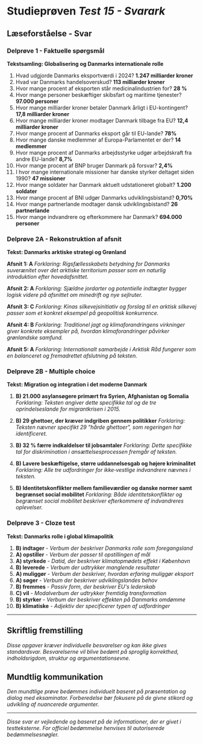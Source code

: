 # Studieprøven _Test 15 - Svarark_

## Læseforståelse - Svar

### Delprøve 1 - Faktuelle spørgsmål
**Tekstsamling: Globalisering og Danmarks internationale rolle**

1. Hvad udgjorde Danmarks eksportværdi i 2024? **1.247 milliarder kroner**
2. Hvad var Danmarks handelsoverskud? **113 milliarder kroner**
3. Hvor mange procent af eksporten står medicinalindustrien for? **28 %**
4. Hvor mange personer beskæftiger skibsfart og maritime tjenester? **97.000 personer**
5. Hvor mange milliarder kroner betaler Danmark årligt i EU-kontingent? **17,8 milliarder kroner**
6. Hvor mange milliarder kroner modtager Danmark tilbage fra EU? **12,4 milliarder kroner**
7. Hvor mange procent af Danmarks eksport går til EU-lande? **78%**
8. Hvor mange danske medlemmer af Europa-Parlamentet er der? **14 medlemmer**
9. Hvor mange procent af Danmarks arbejdsstyrke udgør arbejdskraft fra andre EU-lande? **8,7%**
10. Hvor mange procent af BNP bruger Danmark på forsvar? **2,4%**
11. I hvor mange internationale missioner har danske styrker deltaget siden 1990? **47 missioner**
12. Hvor mange soldater har Danmark aktuelt udstationeret globalt? **1.200 soldater**
13. Hvor mange procent af BNI udgør Danmarks udviklingsbistand? **0,70%**
14. Hvor mange partnerlande modtager dansk udviklingsbistand? **26 partnerlande**
15. Hvor mange indvandrere og efterkommere har Danmark? **694.000 personer**

### Delprøve 2A - Rekonstruktion af afsnit
**Tekst: Danmarks arktiske strategi og Grønland**

**Afsnit 1: A**
*Forklaring: Rigsfællesskabets betydning for Danmarks suverænitet over det arktiske territorium passer som en naturlig introduktion efter hovedafsnittet.*

**Afsnit 2: A**
*Forklaring: Sjældne jordarter og potentielle indtægter bygger logisk videre på afsnittet om minedrift og nye sejlruter.*

**Afsnit 3: C**
*Forklaring: Kinas silkevejsinitiativ og forslag til en arktisk silkevej passer som et konkret eksempel på geopolitisk konkurrence.*

**Afsnit 4: B**
*Forklaring: Traditionel jagt og klimaforandringens virkninger giver konkrete eksempler på, hvordan klimaforandringer påvirker grønlandske samfund.*

**Afsnit 5: A**
*Forklaring: Internationalt samarbejde i Arktisk Råd fungerer som en balanceret og fremadrettet afslutning på teksten.*

### Delprøve 2B - Multiple choice
**Tekst: Migration og integration i det moderne Danmark**

1. **B) 21.000 asylansøgere primært fra Syrien, Afghanistan og Somalia**
*Forklaring: Teksten angiver dette specifikke tal og de tre oprindelseslande for migrantkrisen i 2015.*

2. **B) 29 ghettoer, der kræver indgriben gennem politikker**
*Forklaring: Teksten nævner specifikt 29 "hårde ghettoer", som regeringen har identificeret.*

3. **B) 32 % færre indkaldelser til jobsamtaler**
*Forklaring: Dette specifikke tal for diskrimination i ansættelsesprocessen fremgår af teksten.*

4. **B) Lavere beskæftigelse, større uddannelsesgab og højere kriminalitet**
*Forklaring: Alle tre udfordringer for ikke‑vestlige indvandrere nævnes i teksten.*

5. **B) Identitetskonflikter mellem familieværdier og danske normer samt begrænset social mobilitet**
*Forklaring: Både identitetskonflikter og begrænset social mobilitet beskriver efterkommere af indvandreres oplevelser.*

### Delprøve 3 - Cloze test
**Tekst: Danmarks rolle i global klimapolitik**

1. **B) indtager** - *Verbum der beskriver Danmarks rolle som foregangsland*
2. **A) opstiller** - *Verbum der passer til opstillingen af mål*
3. **A) styrkede** - *Datid, der beskriver klimatopmødets effekt i København*
4. **B) leverede** - *Verbum der udtrykker manglende resultater*
5. **A) muliggør** - *Verbum der beskriver, hvordan erfaring muliggør eksport*
6. **A) søger** - *Verbum der beskriver udviklingslandes behov*
7. **B) fremmes** - *Passiv form, der beskriver EU's lederskab*
8. **C) vil** - *Modalverbum der udtrykker fremtidig transformation*
9. **B) styrker** - *Verbum der beskriver effekten på Danmarks omdømme*
10. **B) klimatiske** - *Adjektiv der specificerer typen af udfordringer*

---

## Skriftlig fremstilling
*Disse opgaver kræver individuelle besvarelser og kan ikke gives standardsvar. Besvarelserne vil blive bedømt på sproglig korrekthed, indholdsrigdom, struktur og argumentationsevne.*

## Mundtlig kommunikation
*Den mundtlige prøve bedømmes individuelt baseret på præsentation og dialog med eksaminator. Forberedelse bør fokusere på de givne stikord og udvikling af nuancerede argumenter.*

---

*Disse svar er vejledende og baseret på de informationer, der er givet i testteksterne. For officiel bedømmelse henvises til autoriserede bedømmelsesnøgler.*
